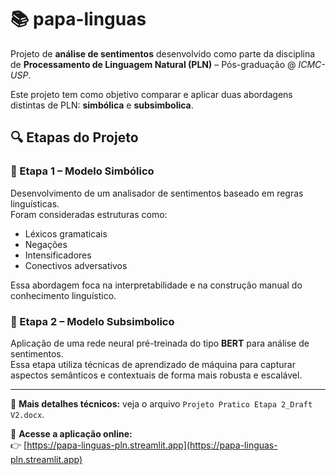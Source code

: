 # 📚 papa-linguas

Projeto de **análise de sentimentos** desenvolvido como parte da disciplina de **Processamento de Linguagem Natural (PLN)** – Pós-graduação @ *ICMC-USP*.

Este projeto tem como objetivo comparar e aplicar duas abordagens distintas de PLN: **simbólica** e **subsimbolica**.

## 🔍 Etapas do Projeto

### 🧠 Etapa 1 – Modelo Simbólico
Desenvolvimento de um analisador de sentimentos baseado em regras linguísticas.  
Foram consideradas estruturas como:

- Léxicos gramaticais  
- Negações  
- Intensificadores  
- Conectivos adversativos  

Essa abordagem foca na interpretabilidade e na construção manual do conhecimento linguístico.

### 🤖 Etapa 2 – Modelo Subsimbolico
Aplicação de uma rede neural pré-treinada do tipo **BERT** para análise de sentimentos.  
Essa etapa utiliza técnicas de aprendizado de máquina para capturar aspectos semânticos e contextuais de forma mais robusta e escalável.

---

📄 **Mais detalhes técnicos:** veja o arquivo `Projeto Pratico Etapa 2_Draft V2.docx`.

🚀 **Acesse a aplicação online:**  
👉 [https://papa-linguas-pln.streamlit.app](https://papa-linguas-pln.streamlit.app)
